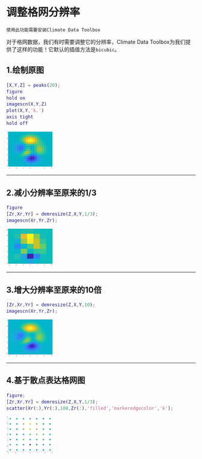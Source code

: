 # 调整格网分辨率

```{tip}
使用此功能需要安装Climate Data Toolbox
```

对于格网数据，我们有时需要调整它的分辨率，Climate Data Toolbox为我们提供了这样的功能！它默认的插值方法是`bicubic`。

## 1.绘制原图

```matlab
[X,Y,Z] = peaks(20);
figure
hold on
imagescn(X,Y,Z)
plot(X,Y,'k.')
axis tight
hold off
```

<img src="..\_static\h001.png" alt="001" style="zoom:12%;" />

---

## 2.减小分辨率至原来的1/3

```matlab
figure
[Zr,Xr,Yr] = demresize(Z,X,Y,1/3);
imagescn(Xr,Yr,Zr);
```

<img src="..\_static\h004.png" alt="004" style="zoom:12%;" />

---

## 3.增大分辨率至原来的10倍

```matlab
[Zr,Xr,Yr] = demresize(Z,X,Y,10);
imagescn(Xr,Yr,Zr);
```

<img src="..\_static\h003.png" alt="003" style="zoom:12%;" />

---

## 4.基于散点表达格网图


```matlab
figure;
[Zr,Xr,Yr] = demresize(Z,X,Y,1/3);
scatter(Xr(:),Yr(:),100,Zr(:),'filled','markeredgecolor','k');
```

<img src="..\_static\h002.png" alt="003" style="zoom:12%;" />
